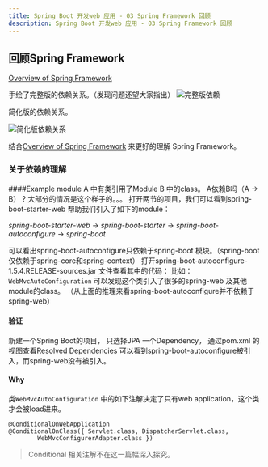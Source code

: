 ```yaml
---
title: Spring Boot 开发web 应用 - 03 Spring Framework 回顾
description: Spring Boot 开发web 应用 - 03 Spring Framework 回顾
---
```

## 回顾Spring Framework

[Overview of Spring Framework](http://docs.spring.io/spring/docs/current/spring-framework-reference/html/overview.html)

手绘了完整版的依赖关系。（发现问题还望大家指出）
![完整版依赖](http://img.blog.csdn.net/20170615213412042?watermark/2/text/aHR0cDovL2Jsb2cuY3Nkbi5uZXQvY2hvZWxlYQ==/font/5a6L5L2T/fontsize/400/fill/I0JBQkFCMA==/dissolve/70/gravity/SouthEast)

简化版的依赖关系。

![简化版依赖关系](http://img.blog.csdn.net/20170616080350111?watermark/2/text/aHR0cDovL2Jsb2cuY3Nkbi5uZXQvY2hvZWxlYQ==/font/5a6L5L2T/fontsize/400/fill/I0JBQkFCMA==/dissolve/70/gravity/SouthEast)

结合[Overview of Spring Framework](http://docs.spring.io/spring/docs/current/spring-framework-reference/html/overview.html) 来更好的理解 Spring Framework。

### 关于依赖的理解
####Example
module A 中有类引用了Module B 中的class。 A依赖B吗（A -> B） ?
大部分的情况是这个样子的。。。
打开两节的项目，我们可以看到spring-boot-starter-web 帮助我们引入了如下的module： 

*spring-boot-starter-web* -> *spring-boot-starter* -> *spring-boot-autoconfigure* -> *spring-boot*

可以看出spring-boot-autoconfigure只依赖于spring-boot 模块。（spring-boot 仅依赖于spring-core和spring-context）
打开spring-boot-autoconfigure-1.5.4.RELEASE-sources.jar 文件查看其中的代码： 比如：`WebMvcAutoConfiguration` 可以发现这个类引入了很多的spring-web 及其他module的class。 （从上面的推理来看spring-boot-autoconfigure并不依赖于spring-web）

#### 验证
新建一个Spring Boot的项目， 只选择JPA 一个Dependency， 通过pom.xml  的视图查看Resolved Dependencies 可以看到spring-boot-autoconfigure被引入，而spring-web没有被引入。

#### Why

类`WebMvcAutoConfiguration` 中的如下注解决定了只有web application，这个类才会被load进来。
```
@ConditionalOnWebApplication
@ConditionalOnClass({ Servlet.class, DispatcherServlet.class,
		WebMvcConfigurerAdapter.class })
```
> Conditional 相关注解不在这一篇幅深入探究。


